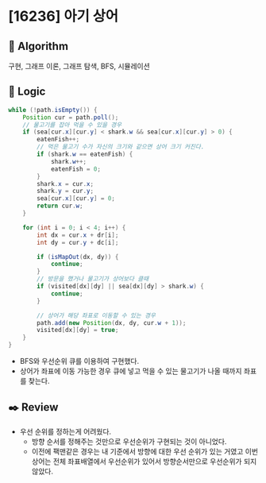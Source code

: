 # [16236] 아기 상어

## :pushpin: **Algorithm**

구현, 그래프 이론, 그래프 탐색, BFS, 시뮬레이션

## :round_pushpin: **Logic**

```java
while (!path.isEmpty()) {
    Position cur = path.poll();
    // 물고기를 잡아 먹을 수 있을 경우
    if (sea[cur.x][cur.y] < shark.w && sea[cur.x][cur.y] > 0) {
        eatenFish++;
        // 먹은 물고기 수가 자신의 크기와 같으면 상어 크기 커진다.
        if (shark.w == eatenFish) {
            shark.w++;
            eatenFish = 0;
        }
        shark.x = cur.x;
        shark.y = cur.y;
        sea[cur.x][cur.y] = 0;
        return cur.w;
    }

    for (int i = 0; i < 4; i++) {
        int dx = cur.x + dr[i];
        int dy = cur.y + dc[i];

        if (isMapOut(dx, dy)) {
            continue;
        }
        // 방문을 했거나 물고기가 상어보다 클때 
        if (visited[dx][dy] || sea[dx][dy] > shark.w) {
            continue;
        }

        // 상어가 해당 좌표로 이동할 수 있는 경우
        path.add(new Position(dx, dy, cur.w + 1));
        visited[dx][dy] = true;
    }
}
```

- BFS와 우선순위 큐를 이용하여 구현했다.
- 상어가 좌표에 이동 가능한 경우 큐에 넣고 먹을 수 있는 물고기가 나올 때까지 좌표를 찾는다.

## :black_nib: **Review**

- 우선 순위를 정하는게 어려웠다.
    - 방향 순서를 정해주는 것만으로 우선순위가 구현되는 것이 아니었다.
    - 이전에 팩맨같은 경우는 내 기준에서 방향에 대한 우선 순위가 있는 거였고 이번 상어는 전체 좌표배열에서 우선순위가 있어서 방향순서만으로 우선순위가 되지않았다.
